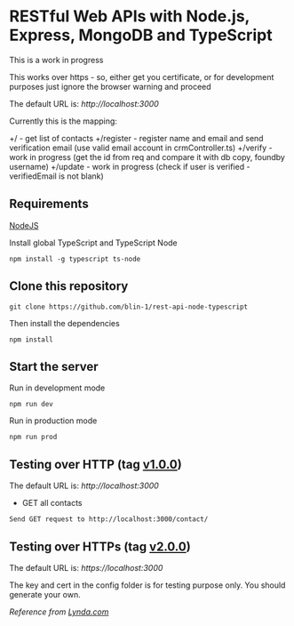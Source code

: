 # RESTful Web APIs with Node.js, Express, MongoDB and TypeScript

This is a work in progress

This works over https - so, either get you certificate, or for development purposes just ignore the browser warning and proceed

The default URL is: *http://localhost:3000*

Currently this is the mapping:

+/         - get list of contacts
+/register - register name and email and send verification email (use valid email account in crmController.ts)
+/verify   - work in progress (get the id from req and compare it with db copy, foundby username)
+/update   - work in progress (check if user is verified - verifiedEmail is not blank)



## Requirements

[NodeJS](https://nodejs.org/en/)

Install global TypeScript and TypeScript Node

```
npm install -g typescript ts-node
```

## Clone this repository

```
git clone https://github.com/blin-1/rest-api-node-typescript
```

Then install the dependencies

```
npm install
```

## Start the server

Run in development mode

```
npm run dev
```

Run in production mode 

```
npm run prod
```

## Testing over HTTP (tag [v1.0.0](https://github.com/dalenguyen/rest-api-node-typescript/tree/v1.0.0))

The default URL is: *http://localhost:3000*

+ GET all contacts

```
Send GET request to http://localhost:3000/contact/
```

## Testing over HTTPs (tag [v2.0.0](https://github.com/dalenguyen/rest-api-node-typescript/tree/v1.0.0))

The default URL is: *https://localhost:3000*

The key and cert in the config folder is for testing purpose only. You should generate your own.

*Reference from [Lynda.com](https://www.lynda.com/Node-js-tutorials/Next-steps/633869/671263-4.html)*